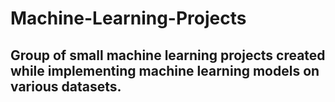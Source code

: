 # Machine-Learning-Projects
##  Group of small machine learning projects created while implementing machine learning models on various datasets.
 
